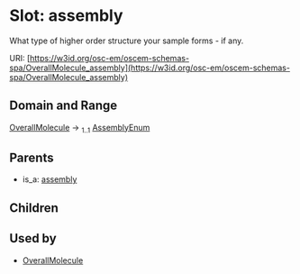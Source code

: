 
# Slot: assembly

What type of higher order structure your sample forms - if any.

URI: [https://w3id.org/osc-em/oscem-schemas-spa/OverallMolecule_assembly](https://w3id.org/osc-em/oscem-schemas-spa/OverallMolecule_assembly)


## Domain and Range

[OverallMolecule](OverallMolecule.md) &#8594;  <sub>1..1</sub> [AssemblyEnum](AssemblyEnum.md)

## Parents

 *  is_a: [assembly](assembly.md)

## Children


## Used by

 * [OverallMolecule](OverallMolecule.md)
